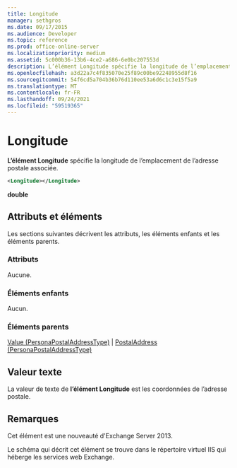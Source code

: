 ```yaml
---
title: Longitude
manager: sethgros
ms.date: 09/17/2015
ms.audience: Developer
ms.topic: reference
ms.prod: office-online-server
ms.localizationpriority: medium
ms.assetid: 5c000b36-13b6-4ce2-a686-6e0bc207553d
description: L’élément Longitude spécifie la longitude de l’emplacement de l’adresse postale associée.
ms.openlocfilehash: a3d22a7c4f835070e25f89c00be92248955d8f16
ms.sourcegitcommit: 54f6cd5a704b36b76d110ee53a6d6c1c3e15f5a9
ms.translationtype: MT
ms.contentlocale: fr-FR
ms.lasthandoff: 09/24/2021
ms.locfileid: "59519365"
---
```

# <a name="longitude"></a>Longitude

**L’élément Longitude** spécifie la longitude de l’emplacement de l’adresse postale associée. 
  
```XML
<Longitude></Longitude>
```

 **double**
## <a name="attributes-and-elements"></a>Attributs et éléments

Les sections suivantes décrivent les attributs, les éléments enfants et les éléments parents.
  
### <a name="attributes"></a>Attributs

Aucune.
  
### <a name="child-elements"></a>Éléments enfants

Aucun.
  
### <a name="parent-elements"></a>Éléments parents

[Value (PersonaPostalAddressType)](value-personapostaladdresstype.md)  |  [PostalAddress (PersonaPostalAddressType)](postaladdress-personapostaladdresstype.md)
  
## <a name="text-value"></a>Valeur texte

La valeur de texte de **l’élément Longitude** est les coordonnées de l’adresse postale. 
  
## <a name="remarks"></a>Remarques

Cet élément est une nouveauté d'Exchange Server 2013.
  
Le schéma qui décrit cet élément se trouve dans le répertoire virtuel IIS qui héberge les services web Exchange.
  

